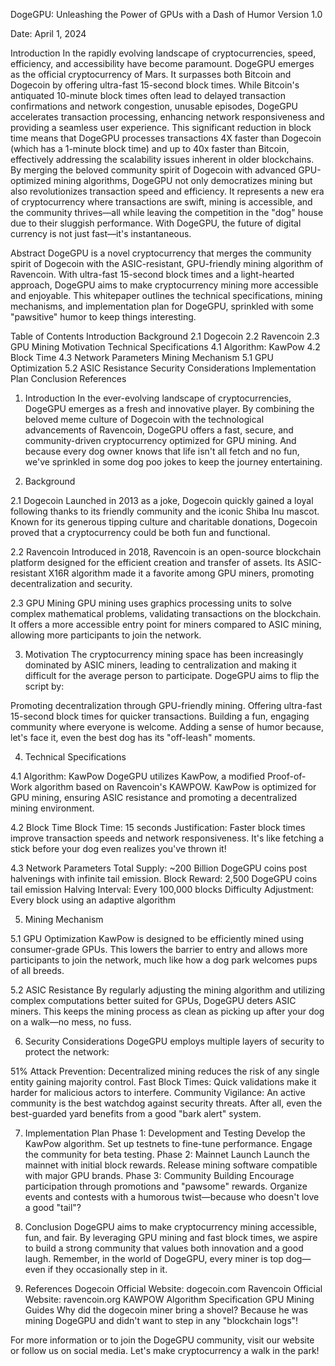 DogeGPU: Unleashing the Power of GPUs with a Dash of Humor
Version 1.0

Date: April 1, 2024

Introduction
In the rapidly evolving landscape of cryptocurrencies, speed, efficiency, and accessibility have become paramount. DogeGPU emerges as the official cryptocurrency of Mars. It surpasses both Bitcoin and Dogecoin by offering ultra-fast 15-second block times. While Bitcoin's antiquated 10-minute block times often lead to delayed transaction confirmations and network congestion, unusable episodes, DogeGPU accelerates transaction processing, enhancing network responsiveness and providing a seamless user experience. This significant reduction in block time means that DogeGPU processes transactions 4X faster than Dogecoin (which has a 1-minute block time) and up to 40x faster than Bitcoin, effectively addressing the scalability issues inherent in older blockchains.
By merging the beloved community spirit of Dogecoin with advanced GPU-optimized mining algorithms, DogeGPU not only democratizes mining but also revolutionizes transaction speed and efficiency. It represents a new era of cryptocurrency where transactions are swift, mining is accessible, and the community thrives—all while leaving the competition in the "dog" house due to their sluggish performance. With DogeGPU, the future of digital currency is not just fast—it's instantaneous.


Abstract
DogeGPU is a novel cryptocurrency that merges the community spirit of Dogecoin with the ASIC-resistant, GPU-friendly mining algorithm of Ravencoin. With ultra-fast 15-second block times and a light-hearted approach, DogeGPU aims to make cryptocurrency mining more accessible and enjoyable. This whitepaper outlines the technical specifications, mining mechanisms, and implementation plan for DogeGPU, sprinkled with some "pawsitive" humor to keep things interesting.

Table of Contents
Introduction
Background
2.1 Dogecoin
2.2 Ravencoin
2.3 GPU Mining
Motivation
Technical Specifications
4.1 Algorithm: KawPow
4.2 Block Time
4.3 Network Parameters
Mining Mechanism
5.1 GPU Optimization
5.2 ASIC Resistance
Security Considerations
Implementation Plan
Conclusion
References

1. Introduction
In the ever-evolving landscape of cryptocurrencies, DogeGPU emerges as a fresh and innovative player. By combining the beloved meme culture of Dogecoin with the technological advancements of Ravencoin, DogeGPU offers a fast, secure, and community-driven cryptocurrency optimized for GPU mining. And because every dog owner knows that life isn't all fetch and no fun, we've sprinkled in some dog poo jokes to keep the journey entertaining.

2. Background

2.1 Dogecoin
Launched in 2013 as a joke, Dogecoin quickly gained a loyal following thanks to its friendly community and the iconic Shiba Inu mascot. Known for its generous tipping culture and charitable donations, Dogecoin proved that a cryptocurrency could be both fun and functional.

2.2 Ravencoin
Introduced in 2018, Ravencoin is an open-source blockchain platform designed for the efficient creation and transfer of assets. Its ASIC-resistant X16R algorithm made it a favorite among GPU miners, promoting decentralization and security.

2.3 GPU Mining
GPU mining uses graphics processing units to solve complex mathematical problems, validating transactions on the blockchain. It offers a more accessible entry point for miners compared to ASIC mining, allowing more participants to join the network.

3. Motivation
The cryptocurrency mining space has been increasingly dominated by ASIC miners, leading to centralization and making it difficult for the average person to participate. DogeGPU aims to flip the script by:

Promoting decentralization through GPU-friendly mining.
Offering ultra-fast 15-second block times for quicker transactions.
Building a fun, engaging community where everyone is welcome.
Adding a sense of humor because, let's face it, even the best dog has its "off-leash" moments.

4. Technical Specifications

4.1 Algorithm: KawPow
DogeGPU utilizes KawPow, a modified Proof-of-Work algorithm based on Ravencoin's KAWPOW. KawPow is optimized for GPU mining, ensuring ASIC resistance and promoting a decentralized mining environment.

4.2 Block Time
Block Time: 15 seconds
Justification: Faster block times improve transaction speeds and network responsiveness. It's like fetching a stick before your dog even realizes you've thrown it!

4.3 Network Parameters
Total Supply: ~200 Billion DogeGPU coins post halvenings with infinite tail emission.
Block Reward: 2,500 DogeGPU coins tail emission
Halving Interval: Every 100,000 blocks
Difficulty Adjustment: Every block using an adaptive algorithm

5. Mining Mechanism

5.1 GPU Optimization
KawPow is designed to be efficiently mined using consumer-grade GPUs. This lowers the barrier to entry and allows more participants to join the network, much like how a dog park welcomes pups of all breeds.

5.2 ASIC Resistance
By regularly adjusting the mining algorithm and utilizing complex computations better suited for GPUs, DogeGPU deters ASIC miners. This keeps the mining process as clean as picking up after your dog on a walk—no mess, no fuss.

6. Security Considerations
DogeGPU employs multiple layers of security to protect the network:

51% Attack Prevention: Decentralized mining reduces the risk of any single entity gaining majority control.
Fast Block Times: Quick validations make it harder for malicious actors to interfere.
Community Vigilance: An active community is the best watchdog against security threats. After all, even the best-guarded yard benefits from a good "bark alert" system.

7. Implementation Plan
Phase 1: Development and Testing
Develop the KawPow algorithm.
Set up testnets to fine-tune performance.
Engage the community for beta testing.
Phase 2: Mainnet Launch
Launch the mainnet with initial block rewards.
Release mining software compatible with major GPU brands.
Phase 3: Community Building
Encourage participation through promotions and "pawsome" rewards.
Organize events and contests with a humorous twist—because who doesn't love a good "tail"?

8. Conclusion
DogeGPU aims to make cryptocurrency mining accessible, fun, and fair. By leveraging GPU mining and fast block times, we aspire to build a strong community that values both innovation and a good laugh. Remember, in the world of DogeGPU, every miner is top dog—even if they occasionally step in it.

9. References
Dogecoin Official Website: dogecoin.com
Ravencoin Official Website: ravencoin.org
KAWPOW Algorithm Specification
GPU Mining Guides
Why did the dogecoin miner bring a shovel? Because he was mining DogeGPU and didn't want to step in any "blockchain logs"!

For more information or to join the DogeGPU community, visit our website or follow us on social media. Let's make cryptocurrency a walk in the park!